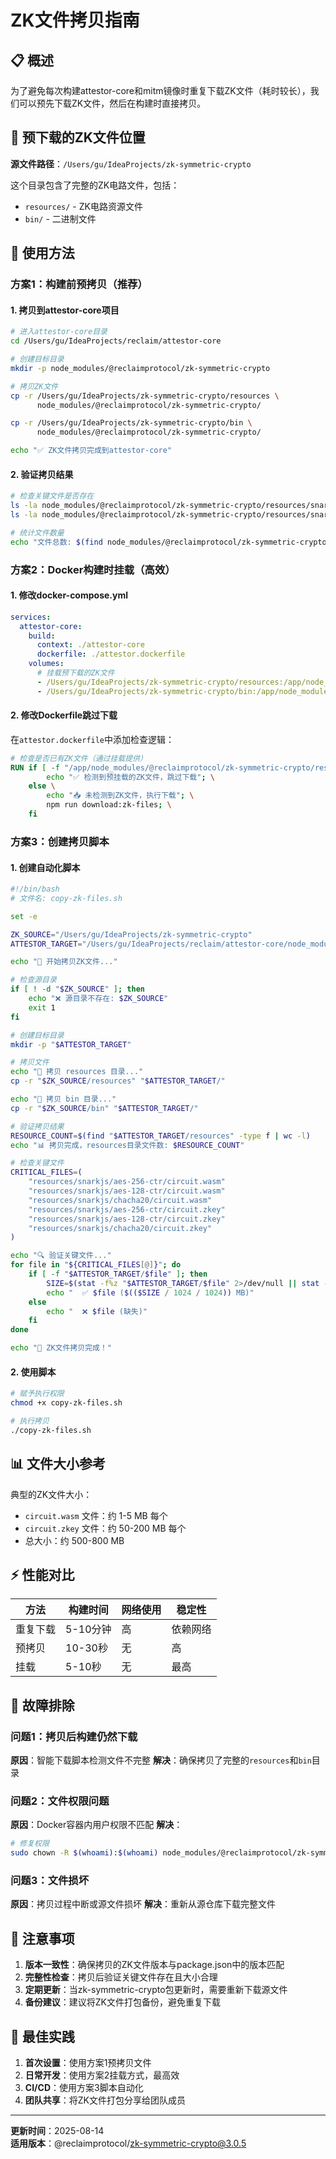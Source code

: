 # ZK文件拷贝指南

## 📋 概述

为了避免每次构建attestor-core和mitm镜像时重复下载ZK文件（耗时较长），我们可以预先下载ZK文件，然后在构建时直接拷贝。

## 🎯 预下载的ZK文件位置

**源文件路径**：`/Users/gu/IdeaProjects/zk-symmetric-crypto`

这个目录包含了完整的ZK电路文件，包括：
- `resources/` - ZK电路资源文件
- `bin/` - 二进制文件

## 🔧 使用方法

### 方案1：构建前预拷贝（推荐）

#### 1. 拷贝到attestor-core项目
```bash
# 进入attestor-core目录
cd /Users/gu/IdeaProjects/reclaim/attestor-core

# 创建目标目录
mkdir -p node_modules/@reclaimprotocol/zk-symmetric-crypto

# 拷贝ZK文件
cp -r /Users/gu/IdeaProjects/zk-symmetric-crypto/resources \
      node_modules/@reclaimprotocol/zk-symmetric-crypto/

cp -r /Users/gu/IdeaProjects/zk-symmetric-crypto/bin \
      node_modules/@reclaimprotocol/zk-symmetric-crypto/

echo "✅ ZK文件拷贝完成到attestor-core"
```

#### 2. 验证拷贝结果
```bash
# 检查关键文件是否存在
ls -la node_modules/@reclaimprotocol/zk-symmetric-crypto/resources/snarkjs/*/circuit.wasm
ls -la node_modules/@reclaimprotocol/zk-symmetric-crypto/resources/snarkjs/*/circuit.zkey

# 统计文件数量
echo "文件总数: $(find node_modules/@reclaimprotocol/zk-symmetric-crypto/resources -type f | wc -l)"
```

### 方案2：Docker构建时挂载（高效）

#### 1. 修改docker-compose.yml
```yaml
services:
  attestor-core:
    build:
      context: ./attestor-core
      dockerfile: ./attestor.dockerfile
    volumes:
      # 挂载预下载的ZK文件
      - /Users/gu/IdeaProjects/zk-symmetric-crypto/resources:/app/node_modules/@reclaimprotocol/zk-symmetric-crypto/resources:ro
      - /Users/gu/IdeaProjects/zk-symmetric-crypto/bin:/app/node_modules/@reclaimprotocol/zk-symmetric-crypto/bin:ro
```

#### 2. 修改Dockerfile跳过下载
在`attestor.dockerfile`中添加检查逻辑：
```dockerfile
# 检查是否已有ZK文件（通过挂载提供）
RUN if [ -f "/app/node_modules/@reclaimprotocol/zk-symmetric-crypto/resources/snarkjs/aes-256-ctr/circuit.wasm" ]; then \
        echo "✅ 检测到预挂载的ZK文件，跳过下载"; \
    else \
        echo "📥 未检测到ZK文件，执行下载"; \
        npm run download:zk-files; \
    fi
```

### 方案3：创建拷贝脚本

#### 1. 创建自动化脚本
```bash
#!/bin/bash
# 文件名: copy-zk-files.sh

set -e

ZK_SOURCE="/Users/gu/IdeaProjects/zk-symmetric-crypto"
ATTESTOR_TARGET="/Users/gu/IdeaProjects/reclaim/attestor-core/node_modules/@reclaimprotocol/zk-symmetric-crypto"

echo "🚀 开始拷贝ZK文件..."

# 检查源目录
if [ ! -d "$ZK_SOURCE" ]; then
    echo "❌ 源目录不存在: $ZK_SOURCE"
    exit 1
fi

# 创建目标目录
mkdir -p "$ATTESTOR_TARGET"

# 拷贝文件
echo "📁 拷贝 resources 目录..."
cp -r "$ZK_SOURCE/resources" "$ATTESTOR_TARGET/"

echo "📁 拷贝 bin 目录..."
cp -r "$ZK_SOURCE/bin" "$ATTESTOR_TARGET/"

# 验证拷贝结果
RESOURCE_COUNT=$(find "$ATTESTOR_TARGET/resources" -type f | wc -l)
echo "📊 拷贝完成，resources目录文件数: $RESOURCE_COUNT"

# 检查关键文件
CRITICAL_FILES=(
    "resources/snarkjs/aes-256-ctr/circuit.wasm"
    "resources/snarkjs/aes-128-ctr/circuit.wasm"
    "resources/snarkjs/chacha20/circuit.wasm"
    "resources/snarkjs/aes-256-ctr/circuit.zkey"
    "resources/snarkjs/aes-128-ctr/circuit.zkey"
    "resources/snarkjs/chacha20/circuit.zkey"
)

echo "🔍 验证关键文件..."
for file in "${CRITICAL_FILES[@]}"; do
    if [ -f "$ATTESTOR_TARGET/$file" ]; then
        SIZE=$(stat -f%z "$ATTESTOR_TARGET/$file" 2>/dev/null || stat -c%s "$ATTESTOR_TARGET/$file")
        echo "  ✅ $file ($(($SIZE / 1024 / 1024)) MB)"
    else
        echo "  ❌ $file (缺失)"
    fi
done

echo "🎉 ZK文件拷贝完成！"
```

#### 2. 使用脚本
```bash
# 赋予执行权限
chmod +x copy-zk-files.sh

# 执行拷贝
./copy-zk-files.sh
```

## 📊 文件大小参考

典型的ZK文件大小：
- `circuit.wasm` 文件：约 1-5 MB 每个
- `circuit.zkey` 文件：约 50-200 MB 每个
- 总大小：约 500-800 MB

## ⚡ 性能对比

| 方法 | 构建时间 | 网络使用 | 稳定性 |
|------|----------|----------|--------|
| 重复下载 | 5-10分钟 | 高 | 依赖网络 |
| 预拷贝 | 10-30秒 | 无 | 高 |
| 挂载 | 5-10秒 | 无 | 最高 |

## 🔧 故障排除

### 问题1：拷贝后构建仍然下载
**原因**：智能下载脚本检测文件不完整
**解决**：确保拷贝了完整的`resources`和`bin`目录

### 问题2：文件权限问题
**原因**：Docker容器内用户权限不匹配
**解决**：
```bash
# 修复权限
sudo chown -R $(whoami):$(whoami) node_modules/@reclaimprotocol/zk-symmetric-crypto
```

### 问题3：文件损坏
**原因**：拷贝过程中断或源文件损坏
**解决**：重新从源仓库下载完整文件

## 📝 注意事项

1. **版本一致性**：确保拷贝的ZK文件版本与package.json中的版本匹配
2. **完整性检查**：拷贝后验证关键文件存在且大小合理
3. **定期更新**：当zk-symmetric-crypto包更新时，需要重新下载源文件
4. **备份建议**：建议将ZK文件打包备份，避免重复下载

## 🎯 最佳实践

1. **首次设置**：使用方案1预拷贝文件
2. **日常开发**：使用方案2挂载方式，最高效
3. **CI/CD**：使用方案3脚本自动化
4. **团队共享**：将ZK文件打包分享给团队成员

---

**更新时间**：2025-08-14  
**适用版本**：@reclaimprotocol/zk-symmetric-crypto@3.0.5
